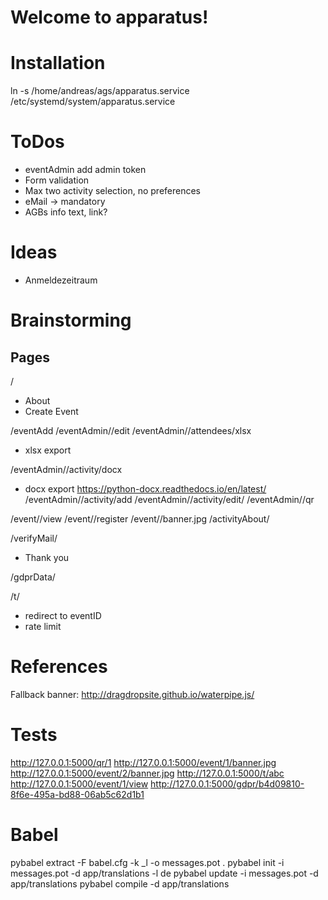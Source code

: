 # Welcome to apparatus!

# Installation

ln -s /home/andreas/ags/apparatus.service /etc/systemd/system/apparatus.service

# ToDos

* eventAdmin add admin token
* Form validation
* Max two activity selection, no preferences
* eMail -> mandatory
* AGBs info text, link?


# Ideas

* Anmeldezeitraum



# Brainstorming


## Pages

/
* About
* Create Event

/eventAdd
/eventAdmin/<eventID>/edit
/eventAdmin/<eventID>/attendees/xlsx
* xlsx export

/eventAdmin/<eventID>/activity/docx
* docx export https://python-docx.readthedocs.io/en/latest/
/eventAdmin/<eventID>/activity/add
/eventAdmin/<eventID>/activity/edit/<activityID>
/eventAdmin/<eventID>/qr

/event/<eventID>/view
/event/<eventID>/register
/event/<eventID>/banner.jpg
/activityAbout/<activityID>

/verifyMail/<mailVerificationToken>
* Thank you

/gdprData/<gdprToken>

/t/<tinylink>
* redirect to eventID
* rate limit


# References

Fallback banner: http://dragdropsite.github.io/waterpipe.js/


# Tests

http://127.0.0.1:5000/qr/1
http://127.0.0.1:5000/event/1/banner.jpg
http://127.0.0.1:5000/event/2/banner.jpg
http://127.0.0.1:5000/t/abc
http://127.0.0.1:5000/event/1/view
http://127.0.0.1:5000/gdpr/b4d09810-8f6e-495a-bd88-06ab5c62d1b1


# Babel

pybabel extract -F babel.cfg -k _l -o messages.pot .
pybabel init -i messages.pot -d app/translations -l de
pybabel update -i messages.pot -d app/translations
pybabel compile -d app/translations